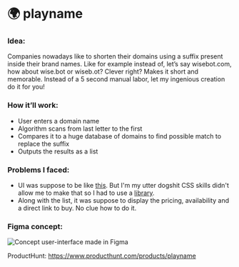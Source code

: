 # 🌍 playname

### Idea:

Companies nowadays like to shorten their domains using a suffix present inside their brand names. Like for example instead of, let’s say wisebot.com, how about wise.bot or wiseb.ot? Clever right? Makes it short and memorable. Instead of a 5 second manual labor, let my ingenious creation do it for you!

### How it’ll work:

- User enters a domain name
- Algorithm scans from last letter to the first
- Compares it to a huge database of domains to find possible match to replace the suffix
- Outputs the results as a list

### Problems I faced:
- UI was suppose to be like [this](https://cdn.discordapp.com/attachments/811925266740936704/1099057188351262790/playname.png). But I'm my utter dogshit CSS skills didn't allow me to make that so I had to use a [library](https://picocss.com/).
- Along with the list, it was suppose to display the pricing, availability and a direct link to buy. No clue how to do it.

### Figma concept:
![Concept user-interface made in Figma](https://cdn.discordapp.com/attachments/811925266740936704/1099057188351262790/playname.png)

ProductHunt: https://www.producthunt.com/products/playname
